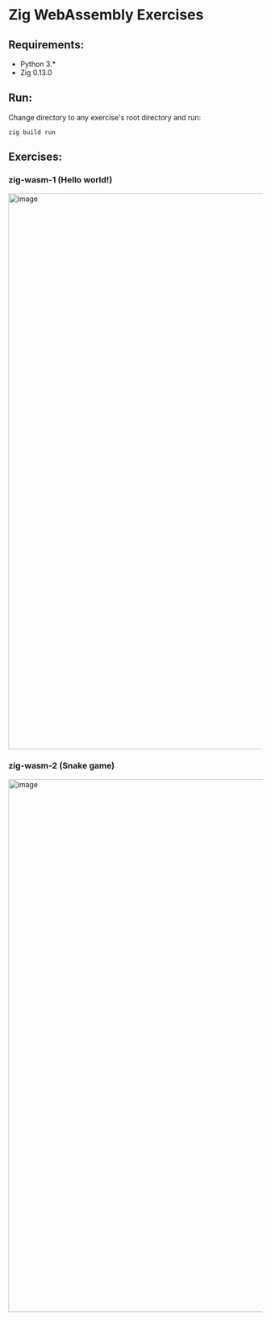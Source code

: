 # Zig WebAssembly Exercises

## Requirements:
* Python 3.*
* Zig 0.13.0

## Run:

Change directory to any exercise's root directory and run:

````
zig build run
````

## Exercises:

### zig-wasm-1 (Hello world!)

<img width="1102" alt="image" src="https://github.com/user-attachments/assets/c28cf33e-3b8b-497f-a054-26f9740947bb" />

### zig-wasm-2 (Snake game)

<img width="1056" alt="image" src="https://github.com/user-attachments/assets/2681bedb-84c7-4534-a40b-1a4faee111a8" />

